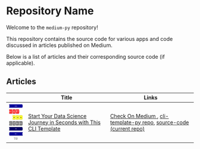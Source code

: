 # Repository Name

Welcome to the `medium-py` repository!

This repository contains the source code for various apps and code
discussed in articles published on Medium.

Below is a list of articles and their corresponding source code (if applicable).

## Articles

|                                                                             | Title                                                                                                                                                                                | Links                                                                                                                                                                                                                                                          |
|-----------------------------------------------------------------------------|--------------------------------------------------------------------------------------------------------------------------------------------------------------------------------------|----------------------------------------------------------------------------------------------------------------------------------------------------------------------------------------------------------------------------------------------------------------|
| <img src="assets/data-science-project-phases.png" width="100" height="100"> | [Start Your Data Science Journey in Seconds with This CLI Template](https://medium.com/@geeks.sw.gig/start-your-data-science-journey-in-seconds-with-this-cli-template-9d97273f15c5) | [Check On Medium ](https://medium.com/@geeks.sw.gig/start-your-data-science-journey-in-seconds-with-this-cli-template-9d97273f15c5), [cli-template-py repo](https://github.com/vBarbaros/cli-template-py), [source-code (current repo)](cli-datascience-intro) |
